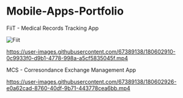 # Mobile-Apps-Portfolio

FiiT - Medical Records Tracking App

![Fiit](https://user-images.githubusercontent.com/67389138/180603089-d4161ce5-f516-4a07-b659-6ef1e552b793.jpg)

https://user-images.githubusercontent.com/67389138/180602910-0c9933f0-d9b1-4778-998a-a5cf5835045f.mp4



MCS - Corresondance Exchange Management App

https://user-images.githubusercontent.com/67389138/180602926-e0a62cad-8760-40df-9b71-443778cea6bb.mp4


